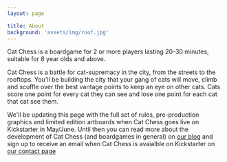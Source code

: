 ```yaml
---
layout: page

title: About
background: 'assets/img/roof.jpg'
---
```


Cat Chess is a boardgame for 2 or more players lasting 20-30 minutes, suitable for 8 year olds and above. 

Cat Chess is a battle for cat-supremacy in the city, from the streets to the rooftops. You'll be building the city that your gang of cats will move, climb and scuffle over the best vantage points to keep an eye on other cats. Cats score one point for every cat they can see and lose one point for each cat that cat see them. 

We'll be updating this page with the full set of rules, pre-production graphics and limited edition artboards when Cat Chess goes live on Kickstarter in May/June. Until then you can read more about the development of Cat Chess (and boardgames in general) on [our blog](/posts) and sign up to receive an email when Cat Chess is avaialble on Kickstarter on [our contact page](/contact)
